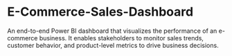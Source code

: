 # E-Commerce-Sales-Dashboard
An end-to-end Power BI dashboard that visualizes the performance of an e-commerce business. It enables stakeholders to monitor sales trends, customer behavior, and product-level metrics to drive business decisions.
